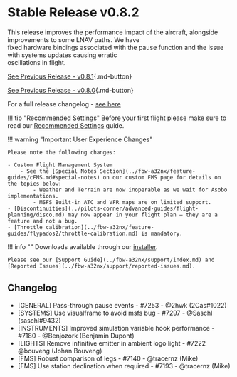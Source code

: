 # Stable Release v0.8.2

This release improves the performance impact of the aircraft, alongside improvements to some LNAV paths. We have  
fixed hardware bindings associated with the pause function and the issue with systems updates causing erratic  
oscillations in flight.

[See Previous Release - v0.8.1](v081.md){.md-button}

[See Previous Release - v0.8.0](v080.md){.md-button}

For a full release changelog - [see here](#changelog)

!!! tip "Recommended Settings"
    Before your first flight please make sure to read our [Recommended Settings](../fbw-a32nx/settings.md) guide.

!!! warning "Important User Experience Changes"

    Please note the following changes:

    - Custom Flight Management System
        - See the [Special Notes Section](../fbw-a32nx/feature-guides/cFMS.md#special-notes) on our custom FMS page for details on the topics below:
            - Weather and Terrain are now inoperable as we wait for Asobo implementations.
            - MSFS Built-in ATC and VFR maps are on limited support.
    - [Discontinuities](../pilots-corner/advanced-guides/flight-planning/disco.md) may now appear in your flight plan — they are a feature and not a bug.
    - [Throttle calibration](../fbw-a32nx/feature-guides/flypados2/throttle-calibration.md) is mandatory.

!!! info ""
    Downloads available through our [installer](../fbw-a32nx/installation.md).

    Please see our [Support Guide](../fbw-a32nx/support/index.md) and [Reported Issues](../fbw-a32nx/support/reported-issues.md).

## Changelog

- [GENERAL] Pass-through pause events - #7253 - @2hwk (2Cas#1022)
- [SYSTEMS] Use visualframe to avoid msfs bug - #7297 - @Saschl (saschl#9432)
- [INSTRUMENTS] Improved simulation variable hook performance - #7180 - @Benjozork (Benjamin Dupont)
- [LIGHTS] Remove infinitive emitter in ambient logo light - #7222 @bouveng (Johan Bouveng)
- [FMS] Robust comparison of legs - #7140 - @tracernz (Mike)
- [FMS] Use station declination when required - #7193 - @tracernz (Mike)
